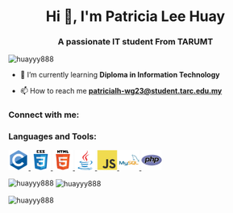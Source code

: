 <h1 align="center">Hi 👋, I'm Patricia Lee Huay</h1>
<h3 align="center">A passionate IT student From TARUMT</h3>

<p align="left"> <img src="https://komarev.com/ghpvc/?username=huayyy888&label=Profile%20views&color=0e75b6&style=flat" alt="huayyy888" /> </p>

- 🌱 I’m currently learning **Diploma in Information Technology**

- 📫 How to reach me **patricialh-wg23@student.tarc.edu.my**

<h3 align="left">Connect with me:</h3>
<p align="left">
</p>

<h3 align="left">Languages and Tools:</h3>
<p align="left"> <a href="https://www.cprogramming.com/" target="_blank" rel="noreferrer"> <img src="https://raw.githubusercontent.com/devicons/devicon/master/icons/c/c-original.svg" alt="c" width="40" height="40"/> </a> <a href="https://www.w3schools.com/css/" target="_blank" rel="noreferrer"> <img src="https://raw.githubusercontent.com/devicons/devicon/master/icons/css3/css3-original-wordmark.svg" alt="css3" width="40" height="40"/> </a> <a href="https://www.w3.org/html/" target="_blank" rel="noreferrer"> <img src="https://raw.githubusercontent.com/devicons/devicon/master/icons/html5/html5-original-wordmark.svg" alt="html5" width="40" height="40"/> </a> <a href="https://www.java.com" target="_blank" rel="noreferrer"> <img src="https://raw.githubusercontent.com/devicons/devicon/master/icons/java/java-original.svg" alt="java" width="40" height="40"/> </a> <a href="https://developer.mozilla.org/en-US/docs/Web/JavaScript" target="_blank" rel="noreferrer"> <img src="https://raw.githubusercontent.com/devicons/devicon/master/icons/javascript/javascript-original.svg" alt="javascript" width="40" height="40"/> </a> <a href="https://www.mysql.com/" target="_blank" rel="noreferrer"> <img src="https://raw.githubusercontent.com/devicons/devicon/master/icons/mysql/mysql-original-wordmark.svg" alt="mysql" width="40" height="40"/> </a> <a href="https://www.php.net" target="_blank" rel="noreferrer"> <img src="https://raw.githubusercontent.com/devicons/devicon/master/icons/php/php-original.svg" alt="php" width="40" height="40"/> </a> </p>

<p><img align="left" src="https://github-readme-stats.vercel.app/api/top-langs?username=huayyy888&show_icons=true&locale=en&layout=compact" alt="huayyy888" /></p>

<p>&nbsp;<img align="center" src="https://github-readme-stats.vercel.app/api?username=huayyy888&show_icons=true&locale=en" alt="huayyy888" /></p>

<p><img align="center" src="https://github-readme-streak-stats.herokuapp.com/?user=huayyy888&" alt="huayyy888" /></p>
